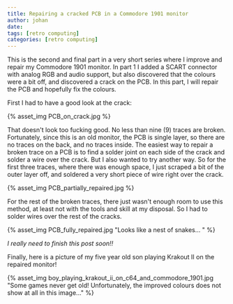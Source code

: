 ```yaml
---
title: Repairing a cracked PCB in a Commodore 1901 monitor
author: johan
date: 
tags: [retro computing]
categories: [retro computing]
---
```


This is the second and final part in a very short series where I improve and repair my Commodore 1901 monitor. In part 1 I added a SCART connector with analog RGB and audio support, but also discovered that the colours were a bit off, and discovered a crack on the PCB. In this part, I will repair the PCB and hopefully fix the colours.

First I had to have a good look at the crack:

{% asset_img PCB_on_crack.jpg %}

That doesn't look too fucking good. No less than nine (9) traces are broken. Fortunately, since this is an old monitor, the PCB is single layer, so there are no traces on the back, and no traces inside. The easiest way to repair a broken trace on a PCB is to find a solder joint on each side of the crack and solder a wire over the crack. But I also wanted to try another way. So for the first three traces, where there was enough space, I just scraped a bit of the outer layer off, and soldered a very short piece of wire right over the crack.

{% asset_img PCB_partially_repaired.jpg %}

For the rest of the broken traces, there just wasn't enough room to use this method, at least not with the tools and skill at my disposal. So I had to solder wires over the rest of the cracks.

{% asset_img PCB_fully_repaired.jpg "Looks like a nest of snakes... " %}

_I really need to finish this post soon!!_

Finally, here is a picture of my five year old son playing Krakout II on the repaired monitor!

{% asset_img boy_playing_krakout_ii_on_c64_and_commodore_1901.jpg "Some games never get old! Unfortunately, the improved colours does not show at all in this image..." %}
